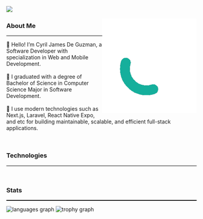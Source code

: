 [![](https://visitcount.itsvg.in/api?id=Quinchy&icon=5&color=9)](https://visitcount.itsvg.in)

<span align="right">
    <img src="image/QuinchY.gif" align="right" alt="Logo" style="width: 250px;">
</span>

### About Me
<hr style="height: 1px; background-color: #000000; border: none;">

<p>🔸 Hello! I’m Cyril James De Guzman, a Software Developer with specialization in Web and Mobile Development. <br><br>🔸 I graduated with a degree of Bachelor of Science in Computer Science Major in Software Development. <br><br>🔸 I use modern technologies such as Next.js, Laravel, React Native Expo, and etc for building maintainable, scalable, and efficient full-stack applications. </p>

<br clear="both">

### Technologies
<hr style="height: 1px; background-color: #000000; border: none;">

<i class="ci ci-laravel"></i>
<br />

### Stats
<hr style="height: 2px; background-color: #000000; border: none;">

<div>
  <img src="https://github-readme-stats.vercel.app/api/top-langs?username=Quinchy&locale=en&hide_title=false&layout=compact&card_width=320&langs_count=5&theme=tokyonight&hide_border=true&order=2" height="150" alt="languages graph"  />
  <img src="https://github-profile-trophy.vercel.app?username=Quinchy&theme=tokyonight&column=3&row=1&margin-w=8&margin-h=8&no-bg=false&no-frame=true&order=4" height="150" alt="trophy graph"  />
</div>
